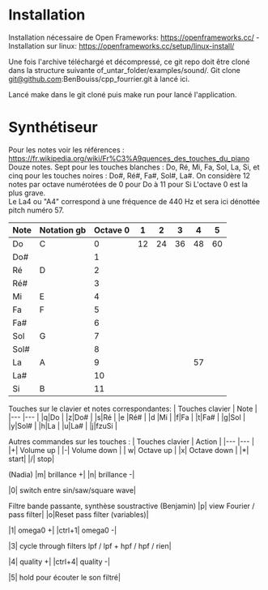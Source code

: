 # Installation

Installation nécessaire de Open Frameworks: https://openframeworks.cc/
  -Installation sur linux: https://openframeworks.cc/setup/linux-install/


Une fois l'archive téléchargé et décompressé, ce git repo doit être cloné dans la structure suivante of_untar_folder/examples/sound/. Git clone git@github.com:BenBouiss/cpp_fourrier.git à lancé ici.

Lancé make dans le git cloné puis make run pour lancé l'application.
# Synthétiseur


Pour les notes voir les références : 
https://fr.wikipedia.org/wiki/Fr%C3%A9quences_des_touches_du_piano
Douze notes. Sept pour les touches blanches : Do, Ré, Mi, Fa, Sol, La, Si, et cinq pour les touches noires : Do#, Ré#, Fa#, Sol#, La#. 
On considère 12 notes par octave numérotées de 0 pour Do à 11 pour Si
L'octave 0 est la plus grave. 
<br> Le La4 ou "A4" correspond à une fréquence de 440 Hz et sera ici dénottée pitch numéro 57.

|Note |Notation gb |Octave 0| 1  | 2 | 3 | 4 | 5 |
|---|---|  ---| ---| --- | --- |--- |--- |
|Do |C | 0 | 12 | 24| 36 | 48 | 60 |
|Do# | | 1 | | |  |  |  |
|Ré |D | 2 | | |  |  |  |
|Ré# | | 3 | | |  |  |  |
|Mi | E| 4 | | |  |  |  |
|Fa | F| 5 | | |  |  |  |
|Fa# | | 6 | | |  |  |  |
|Sol | G| 7 | | |  |  |  |
|Sol# | | 8 | | |  |  |  |
|La | A| 9 | | |  | 57 |  |
|La# | | 10 | | |  |  |  |
|Si | B | 11 | | |  |  |  |

Touches sur le clavier et notes correspondantes: 
| Touches clavier | Note |
|--- |--- |
|q|Do |
|z|Do# | 
|s|Ré |
|e |Ré# | 
|d |Mi | 
|f|Fa | 
|t|Fa# | 
|g|Sol | 
|y|Sol# | 
|h|La | 
|u|La# | 
|j|fzuSi |

Autres commandes sur les touches : 
| Touches clavier | Action |
|--- |--- |
|+| Volume up |
|-| Volume down |
| w| Octave up |
|x| Octave down |
|*| start|
|/| stop|

(Nadia)
|m| brillance +|
|n| brillance -|

|0| switch entre sin/saw/square wave|

Filtre bande passante, synthèse soustractive (Benjamin)
|p| view Fourier / pass filter|
|o|Reset pass filter (variables)|


|1| omega0 +|
|ctrl+1| omega0 -|

|3| cycle through filters lpf / lpf + hpf / hpf / rien|

|4| quality +|
|ctrl+4| quality -|

|5| hold pour écouter le son filtré|

